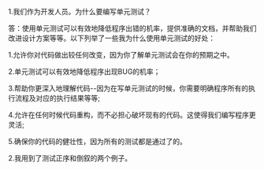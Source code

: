 
1.我们作为开发人员。为什么要编写单元测试？

答：使用单元测试可以有效地降低程序出错的机率，提供准确的文档，并帮助我们改进设计方案等等。以下列举了一些我为什么使用单元测试的好处：

  1.允许你对代码做出较任何改变，因为你了解单元测试会在你的预期之中。

  2.单元测试可以有效地降低程序出现BUG的机率；

  3.帮助你更深入地理解代码--因为在写单元测试的时候，你需要明确程序所有的执行流程及对应的执行结果等等;

  4.允许在任何时候代码重构，而不必担心破坏现有的代码。这使得我们编写程序更灵活;

  5.确保你的代码的健壮性，因为所有的测试都是通过了的。

2.我用到了测试正序和倒叙的两个例子。
